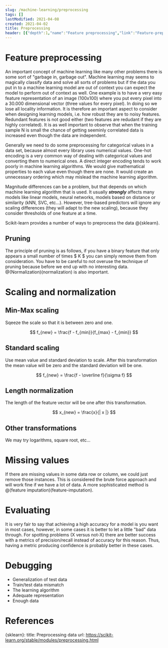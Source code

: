 ```yaml
---
slug: /machine-learning/preprocessing
tags: []
lastModified: 2021-04-08
created: 2021-04-02
title: Preprocessing
header: [{"depth":1,"name":"Feature preprocessing","link":"Feature-preprocessing"},{"depth":2,"name":"Pruning","link":"Pruning"},{"depth":1,"name":"Scaling and normalization","link":"Scaling-and-normalization"},{"depth":2,"name":"Min-Max scaling","link":"Min-Max-scaling"},{"depth":2,"name":"Standard scaling","link":"Standard-scaling"},{"depth":2,"name":"Length normalization","link":"Length-normalization"},{"depth":2,"name":"Other transformations","link":"Other-transformations"},{"depth":1,"name":"Missing values","link":"Missing-values"},{"depth":1,"name":"Evaluating","link":"Evaluating"},{"depth":1,"name":"Debugging","link":"Debugging"},{"depth":1,"name":"References","link":"References"}]
---
```


# Feature preprocessing
An important concept of machine learning like many other problems there is some sort of "garbage in, garbage out". Machine learning may seems to magically classify data and solve all sorts of problems but if the data you put in to a machine learning model are out of context you can expect the model to perform out of context as well. One example is to have a very easy feature representation of an image (100x100) where you put every pixel into a 30.000 dimensional vector (three values for every pixel). In doing so we lose all locality information. It is therefore an important aspect to consider when designing learning models, i.e. how robust they are to noisy features. Redundant features is not good either (two features are redudant if they are highly correlated). It is as well important to observe that when the training sample N is small the chance of getting seeminly correlated data is increased even though the data are independent.

Generally we need to do some preprocessing for categorical values in a data set, because almost every library uses numerical values. One-hot encoding is a very common way of dealing with categorical values and converting them to numerical ones. A direct integer encoding tends to work poorly in machine learning algorithms. We would give mathematical properties to each value even though there are none. It would create an unnecessary ordering which may mislead the machine learning algorithm.

Magnitude differences can be a problem, but that depends on which machine learning algorithm that is used. It usually ***strongly*** affects many models like linear models,  neural networks, models based on distance or similarity (kNN, SVC, etc...). However, tree-based predictors will ignore any scaling differences (they will adapt to the new scaling), because they consider thresholds of one feature at a time.

Scikit-learn provides a number of ways to preprocess the data @{sklearn}.

## Pruning
The principle of pruning is as follows, if you have a binary feature that only appears a small number of times $ K $ you can simply remove them from consideration. You have to be careful to not overuse the technique of pruning because before we end up with no interesting data. @(Normalization)(normalization) is also important.

# Scaling and normalization

## Min-Max scaling
Sqeeze the scale so that it is between zero and one.

$$
f_{new} = \frac{f - f_{min}}{f_{max} - f_{min}}
$$

## Standard scaling
Use mean value and standard deviation to scale. After this transformation the mean value will be zero and the standard deviation will be one.

$$
f_{new} = \frac{f - \overline f}{\sigma f}
$$

## Length normalization
The length of the feature vector will be one after this transformation.

$$
x_{new} = \frac{x}{| x |}
$$

## Other transformations
We may try logarithms, square root, etc...

# Missing values
If there are missing values in some data row or column, we could just remove those instances. This is considered the brute force approach and will work fine if we have a lot of data. A more sophisticated method is @(feature imputation)(feature-imputation).


# Evaluating
It is very fair to say that achieving a high accuracy for a model is you want in most cases, however, in some cases it is better to let a little "bad" data through. For spotting problems (X versus not-X) there are better success with a metrics of precision/recall instead of accuracy for this reason. Thus, having a metric producing confidence is probably better in these cases.

# Debugging
- Generalization of test data
- Train/test data mismatch
- The learning algorithm
- Adequate representation
- Enough data

# References

{sklearn}:
    title: Preprocessing data
    url: https://scikit-learn.org/stable/modules/preprocessing.html